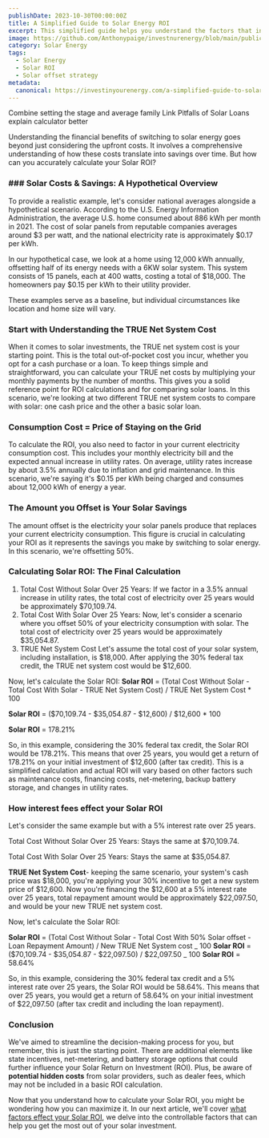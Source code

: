```yaml
---
publishDate: 2023-10-30T00:00:00Z
title: A Simplified Guide to Solar Energy ROI
excerpt: This simplified guide helps you understand the factors that influence ROI, aiding in making informed decisions.
image: https://github.com/Anthonypaige/investnurenergy/blob/main/public/images/cover-art/SLR-4-cover-art.png?raw=true
category: Solar Energy
tags:
  - Solar Energy
  - Solar ROI
  - Solar offset strategy
metadata:
  canonical: https://investinyourenergy.com/a-simplified-guide-to-solar-energy-roi
---
```


Combine setting the stage and average family
Link Pitfalls of Solar Loans
explain calculator better

Understanding the financial benefits of switching to solar energy goes beyond just considering the upfront costs. It involves a comprehensive understanding of how these costs translate into savings over time. But how can you accurately calculate your Solar ROI?

### ### **Solar Costs & Savings: A Hypothetical Overview**

To provide a realistic example, let's consider national averages alongside a hypothetical scenario. According to the U.S. Energy Information Administration, the average U.S. home consumed about 886 kWh per month in 2021. The cost of solar panels from reputable companies averages around $3 per watt, and the national electricity rate is approximately $0.17 per kWh.

In our hypothetical case, we look at a home using 12,000 kWh annually, offsetting half of its energy needs with a 6KW solar system. This system consists of 15 panels, each at 400 watts, costing a total of $18,000. The homeowners pay $0.15 per kWh to their utility provider.

These examples serve as a baseline, but individual circumstances like location and home size will vary.

### **Start with Understanding the TRUE Net System Cost**

When it comes to solar investments, the TRUE net system cost is your starting point. This is the total out-of-pocket cost you incur, whether you opt for a cash purchase or a loan. To keep things simple and straightforward, you can calculate your TRUE net costs by multiplying your monthly payments by the number of months. This gives you a solid reference point for ROI calculations and for comparing solar loans. In this scenario, we're looking at two different TRUE net system costs to compare with solar: one cash price and the other a basic solar loan.

### **Consumption Cost = Price of Staying on the Grid**

To calculate the ROI, you also need to factor in your current electricity consumption cost. This includes your monthly electricity bill and the expected annual increase in utility rates. On average, utility rates increase by about 3.5% annually due to inflation and grid maintenance. In this scenario, we're saying it's $0.15 per kWh being charged and consumes about 12,000 kWh of energy a year.

### **The Amount you Offset is Your Solar Savings**

The amount offset is the electricity your solar panels produce that replaces your current electricity consumption. This figure is crucial in calculating your ROI as it represents the savings you make by switching to solar energy. In this scenario, we're offsetting 50%.

### **Calculating Solar ROI: The Final Calculation**

1. Total Cost Without Solar Over 25 Years: If we factor in a 3.5% annual increase in utility rates, the total cost of electricity over 25 years would be approximately $70,109.74.
2. Total Cost With Solar Over 25 Years: Now, let's consider a scenario where you offset 50% of your electricity consumption with solar. The total cost of electricity over 25 years would be approximately $35,054.87.
3. TRUE Net System Cost Let's assume the total cost of your solar system, including installation, is $18,000. After applying the 30% federal tax credit, the TRUE net system cost would be $12,600.

Now, let's calculate the Solar ROI:
**Solar ROI** = (Total Cost Without Solar - Total Cost With Solar - TRUE Net System Cost) / TRUE Net System Cost \* 100

**Solar ROI** = ($70,109.74 - $35,054.87 - $12,600) / $12,600 \* 100

**Solar ROI** = 178.21%

So, in this example, considering the 30% federal tax credit, the Solar ROI would be 178.21%. This means that over 25 years, you would get a return of 178.21% on your initial investment of $12,600 (after tax credit). This is a simplified calculation and actual ROI will vary based on other factors such as maintenance costs, financing costs, net-metering, backup battery storage, and changes in utility rates.

### **How interest fees effect your Solar ROI**

Let's consider the same example but with a 5% interest rate over 25 years.

Total Cost Without Solar Over 25 Years: Stays the same at $70,109.74.

Total Cost With Solar Over 25 Years: Stays the same at $35,054.87.

**TRUE Net System Cost**- keeping the same scenario, your system's cash price was $18,000, you're applying your 30% incentive to get a new system price of $12,600. Now you're financing the $12,600 at a 5% interest rate over 25 years, total repayment amount would be approximately $22,097.50, and would be your new TRUE net system cost.

Now, let's calculate the Solar ROI:

**Solar ROI** = (Total Cost Without Solar - Total Cost With 50% Solar offset - Loan Repayment Amount) / New TRUE Net System cost _ 100
**Solar ROI** = ($70,109.74 - $35,054.87 - $22,097.50) / $22,097.50 _ 100
**Solar ROI** = 58.64%

So, in this example, considering the 30% federal tax credit and a 5% interest rate over 25 years, the Solar ROI would be 58.64%. This means that over 25 years, you would get a return of 58.64% on your initial investment of $22,097.50 (after tax credit and including the loan repayment).

### **Conclusion**

We've aimed to streamline the decision-making process for you, but remember, this is just the starting point. There are additional elements like state incentives, net-metering, and battery storage options that could further influence your Solar Return on Investment (ROI). Plus, be aware of **potential hidden costs** from solar providers, such as dealer fees, which may not be included in a basic ROI calculation.

Now that you understand how to calculate your Solar ROI, you might be wondering how you can maximize it. In our next article, we'll cover [what factors effect your Solar ROI](investinyourenergy.com/what-factors-will-effect-my-solar-roi), we delve into the controllable factors that can help you get the most out of your solar investment.
